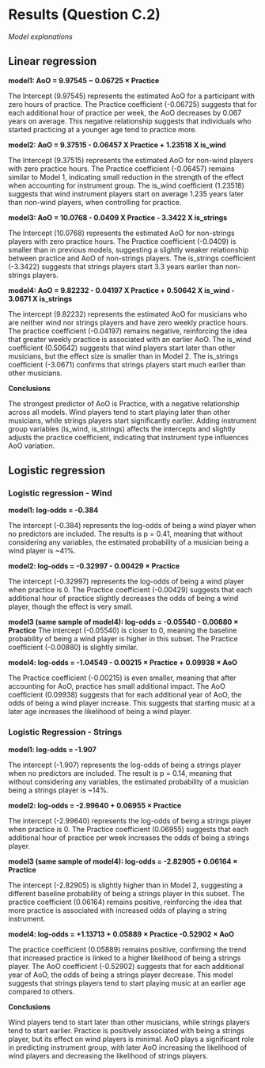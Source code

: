 # Results (Question C.2) #
*Model explanations*

## Linear regression ##

**model1: AoO = 9.97545 − 0.06725 × Practice**

The Intercept (9.97545) represents the estimated AoO for a participant with zero hours of practice.
The Practice coefficient (-0.06725) suggests that for each additional hour of practice per week, the AoO decreases by 0.067 years on average.
This negative relationship suggests that individuals who started practicing at a younger age tend to practice more.

**model2: AoO = 9.37515 - 0.06457 X Practice + 1.23518 X is_wind**

The Intercept (9.37515) represents the estimated AoO for non-wind players with zero practice hours.
The Practice coefficient (-0.06457) remains similar to Model 1, indicating small reduction in the strength of the effect when accounting for instrument group.
The is_wind coefficient (1.23518) suggests that wind instrument players start on average 1.235 years later than non-wind players, when controlling for practice.

**model3: AoO = 10.0768 - 0.0409 X Practice - 3.3422 X is_strings**

The Intercept (10.0768) represents the estimated AoO for non-strings players with zero practice hours.
The Practice coefficient (-0.0409) is smaller than in previous models, suggesting a slightly weaker relationship between practice and AoO of non-strings players.
The is_strings coefficient (-3.3422) suggests that strings players start 3.3 years earlier than non-strings players.

**model4: AoO = 9.82232 - 0.04197 X Practice + 0.50642 X is_wind - 3.0671 X is_strings**

The intercept (9.82232) represents the estimated AoO for musicians who are neither wind nor strings players and have zero weekly practice hours.
The practice coefficient (-0.04197) remains negative, reinforcing the idea that greater weekly practice is associated with an earlier AoO.
The is_wind coefficient (0.50642) suggests that wind players start later than other musicians, but the effect size is smaller than in Model 2.
The is_strings coefficient (-3.0671) confirms that strings players start much earlier than other musicians.

**Conclusions**

The strongest predictor of AoO is Practice, with a negative relationship across all models.
Wind players tend to start playing later than other musicians, while strings players start significantly earlier.
Adding instrument group variables (is_wind, is_strings) affects the intercepts and slightly adjusts the practice coefficient, indicating that instrument type influences AoO variation.


## Logistic regression ##
### Logistic regression - Wind ###

**model1: log-odds = -0.384**

The intercept (-0.384) represents the log-odds of being a wind player when no predictors are included.
The results is p = 0.41, meaning that without considering any variables, the estimated probability of a musician being a wind player is ~41%.

**model2: log-odds = -0.32997 - 0.00429 × Practice**

The intercept (-0.32997) represents the log-odds of being a wind player when practice is 0.
The Practice coefficient (-0.00429) suggests that each additional hour of practice slightly decreases the odds of being a wind player, though the effect is very small.

**model3 (same sample of model4): log-odds = -0.05540 - 0.00880 × Practice**
The intercept (-0.05540) is closer to 0, meaning the baseline probability of being a wind player is higher in this subset.
The Practice coefficient (-0.00880) is slightly similar.

**model4: log-odds = -1.04549 - 0.00215 × Practice + 0.09938 × AoO**

The Practice coefficient (-0.00215) is even smaller, meaning that after accounting for AoO, practice has small additional impact.
The AoO coefficient (0.09938) suggests that for each additional year of AoO, the odds of being a wind player increase.
This suggests that starting music at a later age increases the likelihood of being a wind player.




### Logistic Regression - Strings ###

**model1: log-odds = -1.907**

The intercept (-1.907) represents the log-odds of being a strings player when no predictors are included.
The result is p = 0.14, meaning that without considering any variables, the estimated probability of a musician being a strings player is ~14%.

**model2: log-odds = -2.99640 + 0.06955 × Practice**

The intercept (-2.99640) represents the log-odds of being a strings player when practice is 0.
The Practice coefficient (0.06955) suggests that each additional hour of practice per week increases the odds of being a strings player.

**model3 (same sample of model4): log-odds = -2.82905 + 0.06164 × Practice**

The intercept (-2.82905) is slightly higher than in Model 2, suggesting a different baseline probability of being a strings player in this subset.
The practice coefficient (0.06164) remains positive, reinforcing the idea that more practice is associated with increased odds of playing a string instrument.

**model4: log-odds = +1.13713 + 0.05889 × Practice -0.52902 × AoO**

The practice coefficient (0.05889) remains positive, confirming the trend that increased practice is linked to a higher likelihood of being a strings player.
The AoO coefficient (-0.52902) suggests that for each additional year of AoO, the odds of being a strings player decrease.
This model suggests that strings players tend to start playing music at an earlier age compared to others.

**Conclusions**

Wind players tend to start later than other musicians, while strings players tend to start earlier.
Practice is positively associated with being a strings player, but its effect on wind players is minimal.
AoO plays a significant role in predicting instrument group, with later AoO increasing the likelihood of wind players and decreasing the likelihood of strings players.